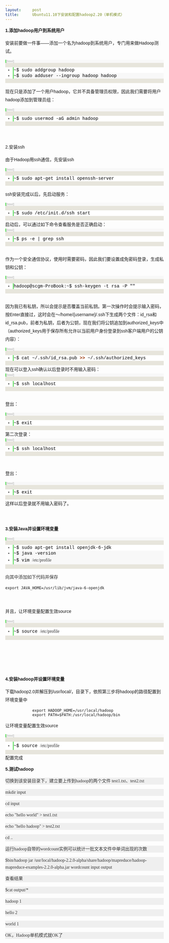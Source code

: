 ```yaml
---
layout:     post
title:      Ubuntu11.10下安装和配置hadoop2.20（单机模式）
---
```

<div id="article_content" class="article_content clearfix csdn-tracking-statistics" data-pid="blog" data-mod="popu_307" data-dsm="post">
								            <link rel="stylesheet" href="https://csdnimg.cn/release/phoenix/template/css/ck_htmledit_views-f76675cdea.css">
						<div class="htmledit_views" id="content_views">
                
<p style="font-family:Arial;font-size:14px;line-height:26px;">
<strong>1.添加hadoop用户到系统用户</strong></p>
<p style="font-family:Arial;font-size:14px;line-height:26px;">
安装前要做一件事——添加一个名为hadoop到系统用户，专门用来做Hadoop测试。</p>
<p style="font-family:Arial;font-size:14px;line-height:26px;">
</p>
<div class="dp-highlighter bg_html" style="font-family:Consolas, 'Courier New', Courier, mono, serif;background-color:rgb(231,229,220);overflow:auto;line-height:26px;">
<div class="bar">
<div class="tools" style="font-size:9px;line-height:normal;font-family:Verdana, Geneva, Arial, Helvetica, sans-serif;color:#C0C0C0;background-color:rgb(248,248,248);border-left-width:3px;border-left-style:solid;border-left-color:rgb(108,226,108);">
<strong>[html]</strong> <a href="http://blog.csdn.net/hitwengqi/article/details/8008203#" rel="nofollow" class="ViewSource" title="view plain" style="color:rgb(160,160,160);text-decoration:none;background-color:inherit;border:none;font-size:9px;display:inline-block;width:16px;text-indent:-2000px;">view
 plain</a><a href="http://blog.csdn.net/hitwengqi/article/details/8008203#" rel="nofollow" class="CopyToClipboard" title="copy" style="color:rgb(160,160,160);text-decoration:none;background-color:inherit;border:none;font-size:9px;display:inline-block;width:16px;text-indent:-2000px;">copy</a>
<div style="width:18px;z-index:99;">
</div>
</div>
</div>
<ol start="1" class="dp-xml" style="border:none;background-color:rgb(255,255,255);color:rgb(92,92,92);"><li class="alt" style="border-style:none none none solid;border-left-width:3px;border-left-color:rgb(108,226,108);list-style:outside;color:inherit;line-height:18px;">
<span style="border:none;color:#000000;background-color:inherit;"><span style="border:none;background-color:inherit;">~$ sudo addgroup hadoop  </span></span></li><li style="border-style:none none none solid;border-left-width:3px;border-left-color:rgb(108,226,108);list-style:outside;background-color:rgb(248,248,248);line-height:18px;">
<span style="border:none;color:#000000;background-color:inherit;">~$ sudo adduser --ingroup hadoop hadoop  </span></li></ol></div>
<p style="font-family:Arial;font-size:14px;line-height:26px;">
</p>
<span style="font-family:Arial;font-size:14px;line-height:26px;">现在只是添加了一个用户hadoop，它并不具备管理员权限，因此我们需要将用户hadoop添加到管理员组：</span><br style="font-family:Arial;font-size:14px;line-height:26px;"><p style="font-family:Arial;font-size:14px;line-height:26px;">
</p>
<div class="dp-highlighter bg_html" style="font-family:Consolas, 'Courier New', Courier, mono, serif;background-color:rgb(231,229,220);overflow:auto;line-height:26px;">
<div class="bar">
<div class="tools" style="font-size:9px;line-height:normal;font-family:Verdana, Geneva, Arial, Helvetica, sans-serif;color:#C0C0C0;background-color:rgb(248,248,248);border-left-width:3px;border-left-style:solid;border-left-color:rgb(108,226,108);">
<strong>[html]</strong> <a href="http://blog.csdn.net/hitwengqi/article/details/8008203#" rel="nofollow" class="ViewSource" title="view plain" style="color:rgb(160,160,160);text-decoration:none;background-color:inherit;border:none;font-size:9px;display:inline-block;width:16px;text-indent:-2000px;">view
 plain</a><a href="http://blog.csdn.net/hitwengqi/article/details/8008203#" rel="nofollow" class="CopyToClipboard" title="copy" style="color:rgb(160,160,160);text-decoration:none;background-color:inherit;border:none;font-size:9px;display:inline-block;width:16px;text-indent:-2000px;">copy</a>
<div style="width:18px;z-index:99;">
</div>
</div>
</div>
<ol start="1" class="dp-xml" style="border:none;background-color:rgb(255,255,255);color:rgb(92,92,92);"><li class="alt" style="border-style:none none none solid;border-left-width:3px;border-left-color:rgb(108,226,108);list-style:outside;color:inherit;line-height:18px;">
<span style="border:none;color:#000000;background-color:inherit;"><span style="border:none;background-color:inherit;">~$ sudo usermod -aG admin hadoop  </span></span></li></ol></div>
<p style="font-family:Arial;font-size:14px;line-height:26px;">
<strong><br></strong></p>
<span style="font-family:Arial;font-size:14px;line-height:26px;">2.安装ssh</span><span style="font-family:Arial;font-size:14px;line-height:26px;"></span>
<p style="font-family:Arial;font-size:14px;line-height:26px;">
</p>
<p style="font-family:Arial;font-size:14px;line-height:26px;">
由于Hadoop用ssh通信，先安装ssh<br></p>
<div class="dp-highlighter bg_html" style="font-family:Consolas, 'Courier New', Courier, mono, serif;background-color:rgb(231,229,220);overflow:auto;line-height:26px;">
<div class="bar">
<div class="tools" style="font-size:9px;line-height:normal;font-family:Verdana, Geneva, Arial, Helvetica, sans-serif;color:#C0C0C0;background-color:rgb(248,248,248);border-left-width:3px;border-left-style:solid;border-left-color:rgb(108,226,108);">
<strong>[html]</strong> <a href="http://blog.csdn.net/hitwengqi/article/details/8008203#" rel="nofollow" class="ViewSource" title="view plain" style="color:rgb(160,160,160);text-decoration:none;background-color:inherit;border:none;font-size:9px;display:inline-block;width:16px;text-indent:-2000px;">view
 plain</a><a href="http://blog.csdn.net/hitwengqi/article/details/8008203#" rel="nofollow" class="CopyToClipboard" title="copy" style="color:rgb(160,160,160);text-decoration:none;background-color:inherit;border:none;font-size:9px;display:inline-block;width:16px;text-indent:-2000px;">copy</a>
<div style="width:18px;z-index:99;">
</div>
</div>
</div>
<ol start="1" class="dp-xml" style="border:none;background-color:rgb(255,255,255);color:rgb(92,92,92);"><li class="alt" style="border-style:none none none solid;border-left-width:3px;border-left-color:rgb(108,226,108);list-style:outside;color:inherit;line-height:18px;">
<span style="border:none;color:#000000;background-color:inherit;"><span style="border:none;background-color:inherit;">~$ sudo apt-get install openssh-server  </span></span></li></ol></div>
<p style="font-family:Arial;font-size:14px;line-height:26px;">
ssh安装完成以后，先启动服务：<br></p>
<div class="dp-highlighter bg_html" style="font-family:Consolas, 'Courier New', Courier, mono, serif;background-color:rgb(231,229,220);overflow:auto;line-height:26px;">
<div class="bar">
<div class="tools" style="font-size:9px;line-height:normal;font-family:Verdana, Geneva, Arial, Helvetica, sans-serif;color:#C0C0C0;background-color:rgb(248,248,248);border-left-width:3px;border-left-style:solid;border-left-color:rgb(108,226,108);">
<strong>[html]</strong> <a href="http://blog.csdn.net/hitwengqi/article/details/8008203#" rel="nofollow" class="ViewSource" title="view plain" style="color:rgb(160,160,160);text-decoration:none;background-color:inherit;border:none;font-size:9px;display:inline-block;width:16px;text-indent:-2000px;">view
 plain</a><a href="http://blog.csdn.net/hitwengqi/article/details/8008203#" rel="nofollow" class="CopyToClipboard" title="copy" style="color:rgb(160,160,160);text-decoration:none;background-color:inherit;border:none;font-size:9px;display:inline-block;width:16px;text-indent:-2000px;">copy</a>
<div style="width:18px;z-index:99;">
</div>
</div>
</div>
<ol start="1" class="dp-xml" style="border:none;background-color:rgb(255,255,255);color:rgb(92,92,92);"><li class="alt" style="border-style:none none none solid;border-left-width:3px;border-left-color:rgb(108,226,108);list-style:outside;color:inherit;line-height:18px;">
<span style="border:none;color:#000000;background-color:inherit;"><span style="border:none;background-color:inherit;">~$ sudo /etc/init.d/ssh start   </span></span></li></ol></div>
<span style="font-family:Arial;font-size:14px;line-height:26px;">启动后，可以通过如下命令查看服务是否正确启动：</span>
<div class="dp-highlighter bg_html" style="font-family:Consolas, 'Courier New', Courier, mono, serif;background-color:rgb(231,229,220);overflow:auto;line-height:26px;">
<div class="bar">
<div class="tools" style="font-size:9px;line-height:normal;font-family:Verdana, Geneva, Arial, Helvetica, sans-serif;color:#C0C0C0;background-color:rgb(248,248,248);border-left-width:3px;border-left-style:solid;border-left-color:rgb(108,226,108);">
<strong>[html]</strong> <a href="http://blog.csdn.net/hitwengqi/article/details/8008203#" rel="nofollow" class="ViewSource" title="view plain" style="color:rgb(160,160,160);text-decoration:none;background-color:inherit;border:none;font-size:9px;display:inline-block;width:16px;text-indent:-2000px;">view
 plain</a><a href="http://blog.csdn.net/hitwengqi/article/details/8008203#" rel="nofollow" class="CopyToClipboard" title="copy" style="color:rgb(160,160,160);text-decoration:none;background-color:inherit;border:none;font-size:9px;display:inline-block;width:16px;text-indent:-2000px;">copy</a>
<div style="width:18px;z-index:99;">
</div>
</div>
</div>
<ol start="1" class="dp-xml" style="border:none;background-color:rgb(255,255,255);color:rgb(92,92,92);"><li class="alt" style="border-style:none none none solid;border-left-width:3px;border-left-color:rgb(108,226,108);list-style:outside;color:inherit;line-height:18px;">
<span style="border:none;color:#000000;background-color:inherit;"><span style="border:none;background-color:inherit;">~$ ps -e | grep ssh  </span></span></li></ol></div>
<p style="font-family:Arial;font-size:14px;line-height:26px;">
<img src="http://img.my.csdn.net/uploads/201209/22/1348321087_5967.png" alt="" style="border:none;"><br></p>
<p style="font-family:Arial;font-size:14px;line-height:26px;">
作为一个安全通信协议，使用时需要密码，因此我们要设置成免密码登录，生成私钥和公钥：<br></p>
<div class="dp-highlighter bg_html" style="font-family:Consolas, 'Courier New', Courier, mono, serif;background-color:rgb(231,229,220);overflow:auto;line-height:26px;">
<div class="bar">
<div class="tools" style="font-size:9px;line-height:normal;font-family:Verdana, Geneva, Arial, Helvetica, sans-serif;color:#C0C0C0;background-color:rgb(248,248,248);border-left-width:3px;border-left-style:solid;border-left-color:rgb(108,226,108);">
<strong>[html]</strong> <a href="http://blog.csdn.net/hitwengqi/article/details/8008203#" rel="nofollow" class="ViewSource" title="view plain" style="color:rgb(160,160,160);text-decoration:none;background-color:inherit;border:none;font-size:9px;display:inline-block;width:16px;text-indent:-2000px;">view
 plain</a><a href="http://blog.csdn.net/hitwengqi/article/details/8008203#" rel="nofollow" class="CopyToClipboard" title="copy" style="color:rgb(160,160,160);text-decoration:none;background-color:inherit;border:none;font-size:9px;display:inline-block;width:16px;text-indent:-2000px;">copy</a>
<div style="width:18px;z-index:99;">
</div>
</div>
</div>
<ol start="1" class="dp-xml" style="border:none;background-color:rgb(255,255,255);color:rgb(92,92,92);"><li class="alt" style="border-style:none none none solid;border-left-width:3px;border-left-color:rgb(108,226,108);list-style:outside;color:inherit;line-height:18px;">
<span style="border:none;color:#000000;background-color:inherit;"><span style="border:none;background-color:inherit;">hadoop@scgm-ProBook:~$ ssh-keygen -t rsa -P ""  </span></span></li></ol></div>
<p style="font-family:Arial;font-size:14px;line-height:26px;">
<img src="http://img.my.csdn.net/uploads/201209/22/1348321100_2702.png" alt="" style="border:none;"><br></p>
<p style="font-family:Arial;font-size:14px;line-height:26px;">
因为我已有私钥，所以会提示是否覆盖当前私钥。第一次操作时会提示输入密码，按Enter直接过，这时会在～/home/{username}/.ssh下生成两个文件：id_rsa和id_rsa.pub，前者为私钥，后者为公钥，现在我们将公钥追加到authorized_keys中（authorized_keys用于保存所有允许以当前用户身份登录到ssh客户端用户的公钥内容）：<br></p>
<div class="dp-highlighter bg_html" style="font-family:Consolas, 'Courier New', Courier, mono, serif;background-color:rgb(231,229,220);overflow:auto;line-height:26px;">
<div class="bar">
<div class="tools" style="font-size:9px;line-height:normal;font-family:Verdana, Geneva, Arial, Helvetica, sans-serif;color:#C0C0C0;background-color:rgb(248,248,248);border-left-width:3px;border-left-style:solid;border-left-color:rgb(108,226,108);">
<strong>[html]</strong> <a href="http://blog.csdn.net/hitwengqi/article/details/8008203#" rel="nofollow" class="ViewSource" title="view plain" style="color:rgb(160,160,160);text-decoration:none;background-color:inherit;border:none;font-size:9px;display:inline-block;width:16px;text-indent:-2000px;">view
 plain</a><a href="http://blog.csdn.net/hitwengqi/article/details/8008203#" rel="nofollow" class="CopyToClipboard" title="copy" style="color:rgb(160,160,160);text-decoration:none;background-color:inherit;border:none;font-size:9px;display:inline-block;width:16px;text-indent:-2000px;">copy</a>
<div style="width:18px;z-index:99;">
</div>
</div>
</div>
<ol start="1" class="dp-xml" style="border:none;background-color:rgb(255,255,255);color:rgb(92,92,92);"><li class="alt" style="border-style:none none none solid;border-left-width:3px;border-left-color:rgb(108,226,108);list-style:outside;color:inherit;line-height:18px;">
<span style="border:none;color:#000000;background-color:inherit;"><span style="border:none;background-color:inherit;">~$ cat ~/.ssh/id_rsa.pub </span><span class="tag" style="border:none;color:rgb(153,51,0);background-color:inherit;font-weight:bold;">&gt;</span><span class="tag" style="border:none;color:rgb(153,51,0);background-color:inherit;font-weight:bold;">&gt;</span><span style="border:none;background-color:inherit;"> ~/.ssh/authorized_keys  </span></span></li></ol></div>
<span style="font-family:Arial;font-size:14px;line-height:26px;">现在可以登入ssh确认以后登录时不用输入密码：</span><br style="font-family:Arial;font-size:14px;line-height:26px;"><div class="dp-highlighter bg_html" style="font-family:Consolas, 'Courier New', Courier, mono, serif;background-color:rgb(231,229,220);overflow:auto;line-height:26px;">
<div class="bar">
<div class="tools" style="font-size:9px;line-height:normal;font-family:Verdana, Geneva, Arial, Helvetica, sans-serif;color:#C0C0C0;background-color:rgb(248,248,248);border-left-width:3px;border-left-style:solid;border-left-color:rgb(108,226,108);">
<strong>[html]</strong> <a href="http://blog.csdn.net/hitwengqi/article/details/8008203#" rel="nofollow" class="ViewSource" title="view plain" style="color:rgb(160,160,160);text-decoration:none;background-color:inherit;border:none;font-size:9px;display:inline-block;width:16px;text-indent:-2000px;">view
 plain</a><a href="http://blog.csdn.net/hitwengqi/article/details/8008203#" rel="nofollow" class="CopyToClipboard" title="copy" style="color:rgb(160,160,160);text-decoration:none;background-color:inherit;border:none;font-size:9px;display:inline-block;width:16px;text-indent:-2000px;">copy</a>
<div style="width:18px;z-index:99;">
</div>
</div>
</div>
<ol start="1" class="dp-xml" style="border:none;background-color:rgb(255,255,255);color:rgb(92,92,92);"><li class="alt" style="border-style:none none none solid;border-left-width:3px;border-left-color:rgb(108,226,108);list-style:outside;color:inherit;line-height:18px;">
<span style="border:none;color:#000000;background-color:inherit;"><span style="border:none;background-color:inherit;">~$ ssh localhost  </span></span></li></ol></div>
<p style="font-family:Arial;font-size:14px;line-height:26px;">
<img src="http://img.my.csdn.net/uploads/201209/22/1348318847_3515.png" alt="" style="border:none;"></p>
<p style="font-family:Arial;font-size:14px;line-height:26px;">
登出：<br></p>
<div class="dp-highlighter bg_html" style="font-family:Consolas, 'Courier New', Courier, mono, serif;background-color:rgb(231,229,220);overflow:auto;line-height:26px;">
<div class="bar">
<div class="tools" style="font-size:9px;line-height:normal;font-family:Verdana, Geneva, Arial, Helvetica, sans-serif;color:#C0C0C0;background-color:rgb(248,248,248);border-left-width:3px;border-left-style:solid;border-left-color:rgb(108,226,108);">
<strong>[html]</strong> <a href="http://blog.csdn.net/hitwengqi/article/details/8008203#" rel="nofollow" class="ViewSource" title="view plain" style="color:rgb(160,160,160);text-decoration:none;background-color:inherit;border:none;font-size:9px;display:inline-block;width:16px;text-indent:-2000px;">view
 plain</a><a href="http://blog.csdn.net/hitwengqi/article/details/8008203#" rel="nofollow" class="CopyToClipboard" title="copy" style="color:rgb(160,160,160);text-decoration:none;background-color:inherit;border:none;font-size:9px;display:inline-block;width:16px;text-indent:-2000px;">copy</a>
<div style="width:18px;z-index:99;">
</div>
</div>
</div>
<ol start="1" class="dp-xml" style="border:none;background-color:rgb(255,255,255);color:rgb(92,92,92);"><li class="alt" style="border-style:none none none solid;border-left-width:3px;border-left-color:rgb(108,226,108);list-style:outside;color:inherit;line-height:18px;">
<span style="border:none;color:#000000;background-color:inherit;"><span style="border:none;background-color:inherit;">~$ exit  </span></span></li></ol></div>
<span style="font-family:Arial;font-size:14px;line-height:26px;">第二次登录：</span><br style="font-family:Arial;font-size:14px;line-height:26px;"><div class="dp-highlighter bg_html" style="font-family:Consolas, 'Courier New', Courier, mono, serif;background-color:rgb(231,229,220);overflow:auto;line-height:26px;">
<div class="bar">
<div class="tools" style="font-size:9px;line-height:normal;font-family:Verdana, Geneva, Arial, Helvetica, sans-serif;color:#C0C0C0;background-color:rgb(248,248,248);border-left-width:3px;border-left-style:solid;border-left-color:rgb(108,226,108);">
<strong>[html]</strong> <a href="http://blog.csdn.net/hitwengqi/article/details/8008203#" rel="nofollow" class="ViewSource" title="view plain" style="color:rgb(160,160,160);text-decoration:none;background-color:inherit;border:none;font-size:9px;display:inline-block;width:16px;text-indent:-2000px;">view
 plain</a><a href="http://blog.csdn.net/hitwengqi/article/details/8008203#" rel="nofollow" class="CopyToClipboard" title="copy" style="color:rgb(160,160,160);text-decoration:none;background-color:inherit;border:none;font-size:9px;display:inline-block;width:16px;text-indent:-2000px;">copy</a>
<div style="width:18px;z-index:99;">
</div>
</div>
</div>
<ol start="1" class="dp-xml" style="border:none;background-color:rgb(255,255,255);color:rgb(92,92,92);"><li class="alt" style="border-style:none none none solid;border-left-width:3px;border-left-color:rgb(108,226,108);list-style:outside;color:inherit;line-height:18px;">
<span style="border:none;color:#000000;background-color:inherit;"><span style="border:none;background-color:inherit;">~$ ssh localhost  </span></span></li></ol></div>
<p style="font-family:Arial;font-size:14px;line-height:26px;">
<img src="http://img.my.csdn.net/uploads/201209/22/1348318858_5813.png" alt="" style="border:none;"></p>
<p style="font-family:Arial;font-size:14px;line-height:26px;">
<img src="http://blog.csdn.net/hitwengqi/article/details/8008203" alt="" style="border:none;"><br></p>
<p style="font-family:Arial;font-size:14px;line-height:26px;">
登出：<br></p>
<div class="dp-highlighter bg_html" style="font-family:Consolas, 'Courier New', Courier, mono, serif;background-color:rgb(231,229,220);overflow:auto;line-height:26px;">
<div class="bar">
<div class="tools" style="font-size:9px;line-height:normal;font-family:Verdana, Geneva, Arial, Helvetica, sans-serif;color:#C0C0C0;background-color:rgb(248,248,248);border-left-width:3px;border-left-style:solid;border-left-color:rgb(108,226,108);">
<strong>[html]</strong> <a href="http://blog.csdn.net/hitwengqi/article/details/8008203#" rel="nofollow" class="ViewSource" title="view plain" style="color:rgb(160,160,160);text-decoration:none;background-color:inherit;border:none;font-size:9px;display:inline-block;width:16px;text-indent:-2000px;">view
 plain</a><a href="http://blog.csdn.net/hitwengqi/article/details/8008203#" rel="nofollow" class="CopyToClipboard" title="copy" style="color:rgb(160,160,160);text-decoration:none;background-color:inherit;border:none;font-size:9px;display:inline-block;width:16px;text-indent:-2000px;">copy</a>
<div style="width:18px;z-index:99;">
</div>
</div>
</div>
<ol start="1" class="dp-xml" style="border:none;background-color:rgb(255,255,255);color:rgb(92,92,92);"><li class="alt" style="border-style:none none none solid;border-left-width:3px;border-left-color:rgb(108,226,108);list-style:outside;color:inherit;line-height:18px;">
<span style="border:none;color:#000000;background-color:inherit;"><span style="border:none;background-color:inherit;">~$ exit  </span></span></li></ol></div>
<span style="font-family:Arial;font-size:14px;line-height:26px;">这样以后登录就不用输入密码了。</span><br style="font-family:Arial;font-size:14px;line-height:26px;"><p style="font-family:Arial;font-size:14px;line-height:26px;">
</p>
<p style="font-family:Arial;font-size:14px;line-height:26px;">
<br></p>
<p style="font-family:Arial;font-size:14px;line-height:26px;">
<strong>3.安装Java并设置环境变量</strong></p>
<p style="font-family:Arial;font-size:14px;line-height:26px;">
</p>
<div class="dp-highlighter bg_html" style="font-family:Consolas, 'Courier New', Courier, mono, serif;background-color:rgb(231,229,220);overflow:auto;line-height:26px;">
<div class="bar">
<div class="tools" style="font-size:9px;line-height:normal;font-family:Verdana, Geneva, Arial, Helvetica, sans-serif;color:#C0C0C0;background-color:rgb(248,248,248);border-left-width:3px;border-left-style:solid;border-left-color:rgb(108,226,108);">
<strong>[html]</strong> <a href="http://blog.csdn.net/hitwengqi/article/details/8008203#" rel="nofollow" class="ViewSource" title="view plain" style="color:rgb(160,160,160);text-decoration:none;background-color:inherit;border:none;font-size:9px;display:inline-block;width:16px;text-indent:-2000px;">view
 plain</a><a href="http://blog.csdn.net/hitwengqi/article/details/8008203#" rel="nofollow" class="CopyToClipboard" title="copy" style="color:rgb(160,160,160);text-decoration:none;background-color:inherit;border:none;font-size:9px;display:inline-block;width:16px;text-indent:-2000px;">copy</a>
<div style="width:18px;z-index:99;">
</div>
</div>
</div>
<ol start="1" class="dp-xml" style="border:none;background-color:rgb(255,255,255);color:rgb(92,92,92);"><li class="alt" style="border-style:none none none solid;border-left-width:3px;border-left-color:rgb(108,226,108);list-style:outside;color:inherit;line-height:18px;">
<span style="border:none;color:#000000;background-color:inherit;"><span style="border:none;background-color:inherit;">~$ sudo apt-get install openjdk-6-jdk  </span></span></li><li style="border-style:none none none solid;border-left-width:3px;border-left-color:rgb(108,226,108);list-style:outside;background-color:rgb(248,248,248);line-height:18px;">
<span style="border:none;color:#000000;background-color:inherit;">~$ java -version  </span></li><li style="border-style:none none none solid;border-left-width:3px;border-left-color:rgb(108,226,108);list-style:outside;background-color:rgb(248,248,248);line-height:18px;">
<span style="border:none;color:#000000;background-color:inherit;">~$ vim </span><span style="color:rgb(51,51,51);font-family:'AR PL ShanHeiSun Uni', serif;font-size:14px;line-height:26px;background-color:inherit;">/etc/profile</span></li></ol></div>
<p style="font-family:Arial;font-size:14px;line-height:26px;">
<span style="color:rgb(51,51,51);font-family:'AR PL ShanHeiSun Uni', serif;font-size:14px;line-height:26px;background-color:rgb(248,248,248);">向其中添加如下代码并保存</span></p>
<pre><code class="language-html">export JAVA_HOME=/usr/lib/jvm/java-6-openjdk</code></pre>
<p></p>
<p style="font-family:Arial;font-size:14px;line-height:26px;">
<br></p>
<p style="font-family:Arial;font-size:14px;line-height:26px;">
并且，让环境变量配置生效source</p>
<p style="font-family:Arial;font-size:14px;line-height:26px;">
</p>
<div class="dp-highlighter bg_html" style="font-family:Consolas, 'Courier New', Courier, mono, serif;background-color:rgb(231,229,220);overflow:auto;line-height:26px;">
<div class="bar">
<div class="tools" style="font-size:9px;line-height:normal;font-family:Verdana, Geneva, Arial, Helvetica, sans-serif;color:#C0C0C0;background-color:rgb(248,248,248);border-left-width:3px;border-left-style:solid;border-left-color:rgb(108,226,108);">
<strong>[html]</strong> <a href="http://blog.csdn.net/hitwengqi/article/details/8008203#" rel="nofollow" class="ViewSource" title="view plain" style="color:rgb(160,160,160);text-decoration:none;background-color:inherit;border:none;font-size:9px;display:inline-block;width:16px;text-indent:-2000px;">view
 plain</a><a href="http://blog.csdn.net/hitwengqi/article/details/8008203#" rel="nofollow" class="CopyToClipboard" title="copy" style="color:rgb(160,160,160);text-decoration:none;background-color:inherit;border:none;font-size:9px;display:inline-block;width:16px;text-indent:-2000px;">copy</a>
<div style="width:18px;z-index:99;">
</div>
</div>
</div>
<ol start="1" class="dp-xml" style="border:none;background-color:rgb(255,255,255);color:rgb(92,92,92);"><li class="alt" style="border-style:none none none solid;border-left-width:3px;border-left-color:rgb(108,226,108);list-style:outside;color:inherit;line-height:18px;">
<span style="border:none;color:#000000;background-color:inherit;"><span style="border:none;background-color:inherit;">~$ source <span style="color:rgb(51,51,51);font-family:'AR PL ShanHeiSun Uni', serif;font-size:14px;line-height:26px;background-color:rgb(248,248,248);">/etc/profile</span></span></span></li></ol></div>
<br><p style="font-family:Arial;font-size:14px;line-height:26px;">
<span style="color:rgb(51,51,51);font-family:'AR PL ShanHeiSun Uni', serif;font-size:14px;line-height:26px;background-color:rgb(248,248,248);"><br><br></span></p>
<p style="font-family:Arial;font-size:14px;line-height:26px;">
<img src="http://img.my.csdn.net/uploads/201209/22/1348318874_6258.png" alt="" style="border:none;"></p>
<p style="font-family:Arial;font-size:14px;line-height:26px;">
<span style="font-family:Arial;font-size:14px;line-height:26px;"><strong>4.安装hadoop并设置环境变量</strong></span></p>
<p style="font-family:Arial;font-size:14px;line-height:26px;">
<span></span>下载hadoop2.0并解压到/usr/local/，目录下，依照第三步将hadoop的路径配置到环境变量中</p>
<pre><code class="language-html">            export HADOOP_HOME=/usr/local/hadoop
            export PATH=$PATH:/usr/local/hadoop/bin</code></pre>
<p></p>
<p style="font-family:Arial;font-size:14px;line-height:26px;">
让环境变量配置生效source</p>
<p style="font-family:Arial;font-size:14px;line-height:26px;">
</p>
<div class="dp-highlighter bg_html" style="font-family:Consolas, 'Courier New', Courier, mono, serif;background-color:rgb(231,229,220);overflow:auto;line-height:26px;">
<div class="bar">
<div class="tools" style="font-size:9px;line-height:normal;font-family:Verdana, Geneva, Arial, Helvetica, sans-serif;color:#C0C0C0;background-color:rgb(248,248,248);border-left-width:3px;border-left-style:solid;border-left-color:rgb(108,226,108);">
<strong>[html]</strong> <a href="http://blog.csdn.net/hitwengqi/article/details/8008203#" rel="nofollow" class="ViewSource" title="view plain" style="color:rgb(160,160,160);text-decoration:none;background-color:inherit;border:none;font-size:9px;display:inline-block;width:16px;text-indent:-2000px;">view
 plain</a><a href="http://blog.csdn.net/hitwengqi/article/details/8008203#" rel="nofollow" class="CopyToClipboard" title="copy" style="color:rgb(160,160,160);text-decoration:none;background-color:inherit;border:none;font-size:9px;display:inline-block;width:16px;text-indent:-2000px;">copy</a>
<div style="width:18px;z-index:99;">
</div>
</div>
</div>
<ol start="1" class="dp-xml" style="border:none;background-color:rgb(255,255,255);color:rgb(92,92,92);"><li class="alt" style="border-style:none none none solid;border-left-width:3px;border-left-color:rgb(108,226,108);list-style:outside;color:inherit;line-height:18px;">
<span style="border:none;color:#000000;background-color:inherit;"><span style="border:none;background-color:inherit;">~$ source <span style="color:rgb(51,51,51);font-family:'AR PL ShanHeiSun Uni', serif;font-size:14px;line-height:26px;background-color:rgb(248,248,248);">/etc/profile</span></span></span></li></ol></div>
配置完成
<p style="font-family:Arial;font-size:14px;line-height:26px;">
<span style="font-family:Arial;font-size:14px;line-height:26px;"><strong>5.测试hadoop</strong></span><br></p>
<p style="font-family:Arial;font-size:14px;line-height:26px;">
<span style="font-family:Arial;font-size:14px;line-height:26px;"></span></p>
<p style="color:rgb(51,51,51);font-family:tahoma, '宋体';font-size:14px;line-height:22px;background-color:rgb(239,239,239);">
切换到该安装目录下，建立要上传到hadoop的两个文件 test1.txt、test2.txt</p>
<p style="color:rgb(51,51,51);font-family:tahoma, '宋体';font-size:14px;line-height:22px;background-color:rgb(239,239,239);">
mkdir input</p>
<p style="color:rgb(51,51,51);font-family:tahoma, '宋体';font-size:14px;line-height:22px;background-color:rgb(239,239,239);">
cd input</p>
<p style="color:rgb(51,51,51);font-family:tahoma, '宋体';font-size:14px;line-height:22px;background-color:rgb(239,239,239);">
echo "hello world" &gt; test1.txt</p>
<p style="color:rgb(51,51,51);font-family:tahoma, '宋体';font-size:14px;line-height:22px;background-color:rgb(239,239,239);">
echo "hello hadoop" &gt; test2.txt</p>
<p style="color:rgb(51,51,51);font-family:tahoma, '宋体';font-size:14px;line-height:22px;background-color:rgb(239,239,239);">
cd ..</p>
<p style="color:rgb(51,51,51);font-family:tahoma, '宋体';font-size:14px;line-height:22px;background-color:rgb(239,239,239);">
运行hadoop自带的wordcount实例可以统计一批文本文件中单词出现的次数</p>
<p style="color:rgb(51,51,51);font-family:tahoma, '宋体';font-size:14px;line-height:22px;background-color:rgb(239,239,239);">
$bin/hadoop jar /usr/local/hadoop-2.2.0-alpha/share/hadoop/mapreduce/hadoop-mapreduce-examples-2.2.0-alpha.jar wordcount input output</p>
<p style="color:rgb(51,51,51);font-family:tahoma, '宋体';font-size:14px;line-height:22px;background-color:rgb(239,239,239);">
查看结果</p>
<p style="color:rgb(51,51,51);font-family:tahoma, '宋体';font-size:14px;line-height:22px;background-color:rgb(239,239,239);">
$cat output/*</p>
<p style="color:rgb(51,51,51);font-family:tahoma, '宋体';font-size:14px;line-height:22px;background-color:rgb(239,239,239);">
hadoop 1</p>
<p style="color:rgb(51,51,51);font-family:tahoma, '宋体';font-size:14px;line-height:22px;background-color:rgb(239,239,239);">
hello 2</p>
<p style="color:rgb(51,51,51);font-family:tahoma, '宋体';font-size:14px;line-height:22px;background-color:rgb(239,239,239);">
world 1</p>
<p style="color:rgb(51,51,51);font-family:tahoma, '宋体';font-size:14px;line-height:22px;background-color:rgb(239,239,239);">
OK，Hadoop单机模式就OK了</p>
<br>            </div>
                </div>